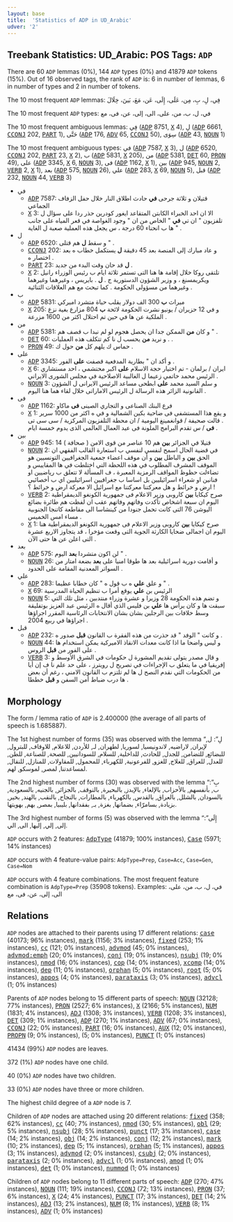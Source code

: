 ```yaml
---
layout: base
title:  'Statistics of ADP in UD_Arabic'
udver: '2'
---
```


## Treebank Statistics: UD_Arabic: POS Tags: `ADP`

There are 60 `ADP` lemmas (0%), 144 `ADP` types (0%) and 41879 `ADP` tokens (15%).
Out of 16 observed tags, the rank of `ADP` is: 6 in number of lemmas, 6 in number of types and 2 in number of tokens.

The 10 most frequent `ADP` lemmas: فِي، لِ، بِ، مِن، عَلَى، إِلَى، عَن، مَعَ، بَينَ، خِلَالَ

The 10 most frequent `ADP` types:  في، ل، ب، من، على، الى، إلى، عن، فى، مع

The 10 most frequent ambiguous lemmas: فِي (<tt><a href="ar-pos-ADP.html">ADP</a></tt> 8751, <tt><a href="ar-pos-X.html">X</a></tt> 4), لِ (<tt><a href="ar-pos-ADP.html">ADP</a></tt> 6661, <tt><a href="ar-pos-CCONJ.html">CCONJ</a></tt> 202, <tt><a href="ar-pos-PART.html">PART</a></tt> 1), حَتَّى (<tt><a href="ar-pos-ADP.html">ADP</a></tt> 176, <tt><a href="ar-pos-ADV.html">ADV</a></tt> 65, <tt><a href="ar-pos-CCONJ.html">CCONJ</a></tt> 50), سِوَى (<tt><a href="ar-pos-ADP.html">ADP</a></tt> 43, <tt><a href="ar-pos-NOUN.html">NOUN</a></tt> 1)

The 10 most frequent ambiguous types:  في (<tt><a href="ar-pos-ADP.html">ADP</a></tt> 7587, <tt><a href="ar-pos-X.html">X</a></tt> 3), ل (<tt><a href="ar-pos-ADP.html">ADP</a></tt> 6520, <tt><a href="ar-pos-CCONJ.html">CCONJ</a></tt> 202, <tt><a href="ar-pos-PART.html">PART</a></tt> 23, <tt><a href="ar-pos-X.html">X</a></tt> 2), ب (<tt><a href="ar-pos-ADP.html">ADP</a></tt> 5831, <tt><a href="ar-pos-X.html">X</a></tt> 205), من (<tt><a href="ar-pos-ADP.html">ADP</a></tt> 5381, <tt><a href="ar-pos-DET.html">DET</a></tt> 60, <tt><a href="ar-pos-PRON.html">PRON</a></tt> 49), على (<tt><a href="ar-pos-ADP.html">ADP</a></tt> 3345, <tt><a href="ar-pos-X.html">X</a></tt> 6, <tt><a href="ar-pos-NOUN.html">NOUN</a></tt> 3), فى (<tt><a href="ar-pos-ADP.html">ADP</a></tt> 1162, <tt><a href="ar-pos-X.html">X</a></tt> 1), بين (<tt><a href="ar-pos-ADP.html">ADP</a></tt> 945, <tt><a href="ar-pos-NOUN.html">NOUN</a></tt> 2, <tt><a href="ar-pos-VERB.html">VERB</a></tt> 2, <tt><a href="ar-pos-X.html">X</a></tt> 1), بعد (<tt><a href="ar-pos-ADP.html">ADP</a></tt> 575, <tt><a href="ar-pos-NOUN.html">NOUN</a></tt> 26), علي (<tt><a href="ar-pos-ADP.html">ADP</a></tt> 283, <tt><a href="ar-pos-X.html">X</a></tt> 69, <tt><a href="ar-pos-NOUN.html">NOUN</a></tt> 5), قبل (<tt><a href="ar-pos-ADP.html">ADP</a></tt> 232, <tt><a href="ar-pos-NOUN.html">NOUN</a></tt> 44, <tt><a href="ar-pos-VERB.html">VERB</a></tt> 3)


* في
  * <tt><a href="ar-pos-ADP.html">ADP</a></tt> 7587: قتيلان و ثلاثة جرحى <b>في</b> حادث اطلاق النار خلال حفل الزفاف الجماعي
  * <tt><a href="ar-pos-X.html">X</a></tt> 3: الا ان احد الخبراء الكابتن المتقاعد ايغور كودرين حذر ردا على سؤال ل تلفزيون " ان تي <b>في</b> " الخاص من ان " وجود الغواصة في قعر المياه على جانب ها ب انحناء 60 درجة ، س يجعل هذه العملية صعبة ل الغاية " .
* ل
  * <tt><a href="ar-pos-ADP.html">ADP</a></tt> 6520: و سقط <b>ل</b> هم قتلى " .
  * <tt><a href="ar-pos-CCONJ.html">CCONJ</a></tt> 202: و عاد مبارك إلى المنصة بعد 45 دقيقة <b>ل</b> يستكمل خطاب ه بعد اختصار ه .
  * <tt><a href="ar-pos-PART.html">PART</a></tt> 23: <b>ل</b> قد حان وقت البدء من جديد .
  * <tt><a href="ar-pos-X.html">X</a></tt> 2: تلتقى روكا خلال إقامة ها هنا التى تستمر ثلاثة ايام ب رئيس الوزراء رانيل ويكريمسنغ ، و وزير الشؤون الدستورية ج . <b>ل</b> . بايريس ، وغيرهما وغيرهما وغيرهما من مسؤولى الحكومة . كما تبحث مع هم العلاقات الثنائية .
* ب
  * <tt><a href="ar-pos-ADP.html">ADP</a></tt> 5831: ميراث <b>ب</b> 300 الف دولار يقلب حياة متشرد اميركي
  * <tt><a href="ar-pos-X.html">X</a></tt> 205: و في 12 حزيران / يونيو نشرت الحكومة لائحة <b>ب</b> 804 مزارع بغية نزع الملكية عن ها في حين تم احتلال اكثر من 1600 مزرعة .
* من
  * <tt><a href="ar-pos-ADP.html">ADP</a></tt> 5381: و كان <b>من</b> الممكن جدا ان يحصل هجوم لو لم نبدا ب قصف هم " .
  * <tt><a href="ar-pos-DET.html">DET</a></tt> 60: و نريد <b>من</b> يحسب ل نا كم تتكلف هذه العمليات . .
  * <tt><a href="ar-pos-PRON.html">PRON</a></tt> 49: حماس ك يلهم كل <b>من</b> حول ك .
* على
  * <tt><a href="ar-pos-ADP.html">ADP</a></tt> 3345: و أكد ان " بطارية المدفعية قصفت <b>على</b> الفور .
  * <tt><a href="ar-pos-X.html">X</a></tt> 6: ايران / برلمان - تم اختيار حجة الاسلام <b>على</b> اكبر محتشمي ، احد مستشاري الرئيس محمد خاتمي زعيما ل الغالبية الاصلاحية في مجلس الشورى الايراني .
  * <tt><a href="ar-pos-NOUN.html">NOUN</a></tt> 3: و سلم السيد محمد <b>على</b> ابطحى مساعد الرئيس الايرانى ل الشؤون القانونية الزائر هذه الرسالة ل الرئيس الاماراتى خلال لقاء هما هنا اليوم .
* فى
  * <tt><a href="ar-pos-ADP.html">ADP</a></tt> 1162: فرع البنك الصناعى و التجاري الصينى <b>فى</b> ماكاو
  * <tt><a href="ar-pos-X.html">X</a></tt> 1: و يقع هذا المستشفى فى ضاحية بكين الشمالية و في ه اكثر من 1000 سرير . قالت صحيفة / قوانغمينغ اليومية / ان محطة التلفزيون المركزية / سى سى تى <b>فى</b> / س تقدم البرامج الملونة فى عيد العمال العالمى الذى يدوم خمسة ايام .
* بين
  * <tt><a href="ar-pos-ADP.html">ADP</a></tt> 945: 14 قتيلا في الجزائر <b>بين</b> هم 10 عناصر من قوى الامن ( صحافة )
  * <tt><a href="ar-pos-NOUN.html">NOUN</a></tt> 2: في قضية الحال اسمح لنفسي لنفسي ب استعارة القالب الفقهي ان الحق <b>بين</b> و الباطل <b>بين</b> و أن موقف اعضاء جمعية الجغرافيين التونسيين هو الموقف المشرف المطلوب في هذه اللحظة التي اختلطت في ها المقاييس و تضاءلت حظوظ المواقف الرمزية المعبرة ، ف المسألة لا تتعلق ب رياضيين او فنانين او شعراء اسرائيليين بل اساسا ب جغرافيين اسرائيليين اي ب أخصائيي ارض و خرائط و هل معركتنا معركتنا مع اسرائيل الا معركة ارض و خرائط ؟ !
  * <tt><a href="ar-pos-VERB.html">VERB</a></tt> 2: صرح كيكايا <b>بين</b> كاروبى وزير الاعلام فى جمهورية الكونغو الديمقراطية اليوم ان سبعة اشخاص تأكدت وفاتهم وفاتهم عقب ان لفظت هم طائرة بضائع اليوشن 76 التى كانت تحمل جنودا من كينشاسا الى مقاطعة كاتنجا الجنوبية مساء امس الخميس .
  * <tt><a href="ar-pos-X.html">X</a></tt> 1: صرح كيكايا <b>بين</b> كاروبى وزير الاعلام فى جمهورية الكونغو الديمقراطية هنا اليوم ان اجمالى ضحايا الكارثة الجوية التى وقعت مؤخرا ، قد يتجاوز الاربع عشرة التى اعلن عن ها حتى الآن .
* بعد
  * <tt><a href="ar-pos-ADP.html">ADP</a></tt> 575: لن اكون متشردا <b>بعد</b> اليوم " .
  * <tt><a href="ar-pos-NOUN.html">NOUN</a></tt> 26: و أقامت دورية اسرائيلية بعد ها طوقا امنيا على <b>بعد</b> بضعة امتار من السواتر المعدنية المقامة على الحدود .
* علي
  * <tt><a href="ar-pos-ADP.html">ADP</a></tt> 283: و علق <b>علي</b> ه ب قول ه " كان خطابا عظيما " .
  * <tt><a href="ar-pos-X.html">X</a></tt> 69: الرئيس بن <b>علي</b> يوقع أمرا ب تنظيم الحياة المدرسية
  * <tt><a href="ar-pos-NOUN.html">NOUN</a></tt> 5: و تضم هذه الحكومة 28 وزيرا و عشرة وزراء منتدبين ، مثل تلك التي سبقت ها و كان يرأس ها <b>علي</b> بن فليس الذي أقال ه الرئيس عبد العزيز بوتفليقة وسط خلافات بين الرجلين بشان بشان الانتخابات الرئاسية المقرر اجراؤها اجراؤها في ربيع 2004 .
* قبل
  * <tt><a href="ar-pos-ADP.html">ADP</a></tt> 232: و كانت " الوفد " قد حذرت من هذه الفقرة ب القانون <b>قبل</b> صدور ه .
  * <tt><a href="ar-pos-NOUN.html">NOUN</a></tt> 44: و ليس واضحا ما اذا كانت معدات الانقاذ الاميركية يمكن استخدام ها على الفور من <b>قبل</b> الروس .
  * <tt><a href="ar-pos-VERB.html">VERB</a></tt> 3: و قال مصدر يتولى تقديم المشورة ل حكومات في الشرق الأوسط و إفريقيا في ما يتعلق ب الإجراءات في تصريح ل رويترز ، على حد علم نا ف إن أيا من الحكومات التي نقدم النصح ل ها لم تلتزم ب القانون الامني ، رغم أن بعض ها درب ضباط أمن السفن و <b>قبل</b> خططا .

## Morphology

The form / lemma ratio of `ADP` is 2.400000 (the average of all parts of speech is 1.685887).

The 1st highest number of forms (35) was observed with the lemma “لِ”: ل, لإيران, لاراضيه, لاندونيسيا, لسوريا, لطهران, لـ, للأردن, للاعلام, للاوقاف, للبترول, للبضائع, للتضامن, للجدل, للحادث, للداخلية, للسلام, للسودانيين, للصحة, للصناعة, للطن, للعدل, للعراق, للعلاج, للغزو, للفرعونية, للكهرباء, للمحمول, للمقاولات, للمنازل, للنقال, لمساعدتنا, لمصر, لموسكو, لهم.

The 2nd highest number of forms (30) was observed with the lemma “بِ”: ب, بأنفسهم, بالأحزاب, بالإلغاء, بالإيدز, بالبحيرة, بالتوقف, بالجزائر, بالجنيه, بالسعودية, بالسودان, بالشلل, بالعراق, بالقدس, بالكهرباء, بالمطارات, بالنجاح, بالنقب, بالهند, بخير, بزيادة, بسامرّاء, بضمانها, بغزة, بـ, بفقدانها, بليبيا, بمصر, بهم, بهويتها.

The 3rd highest number of forms (5) was observed with the lemma “إِلَى”: إلى, إلي, إليها, الى, الي.

`ADP` occurs with 2 features: <tt><a href="ar-feat-AdpType.html">AdpType</a></tt> (41879; 100% instances), <tt><a href="ar-feat-Case.html">Case</a></tt> (5971; 14% instances)

`ADP` occurs with 4 feature-value pairs: `AdpType=Prep`, `Case=Acc`, `Case=Gen`, `Case=Nom`

`ADP` occurs with 4 feature combinations.
The most frequent feature combination is `AdpType=Prep` (35908 tokens).
Examples: في، ل، ب، من، على، الى، إلى، عن، فى، مع


## Relations

`ADP` nodes are attached to their parents using 17 different relations: <tt><a href="ar-dep-case.html">case</a></tt> (40173; 96% instances), <tt><a href="ar-dep-mark.html">mark</a></tt> (1156; 3% instances), <tt><a href="ar-dep-fixed.html">fixed</a></tt> (253; 1% instances), <tt><a href="ar-dep-cc.html">cc</a></tt> (121; 0% instances), <tt><a href="ar-dep-advmod.html">advmod</a></tt> (45; 0% instances), <tt><a href="ar-dep-advmod-emph.html">advmod:emph</a></tt> (20; 0% instances), <tt><a href="ar-dep-conj.html">conj</a></tt> (19; 0% instances), <tt><a href="ar-dep-nsubj.html">nsubj</a></tt> (19; 0% instances), <tt><a href="ar-dep-nmod.html">nmod</a></tt> (16; 0% instances), <tt><a href="ar-dep-cop.html">cop</a></tt> (14; 0% instances), <tt><a href="ar-dep-xcomp.html">xcomp</a></tt> (14; 0% instances), <tt><a href="ar-dep-dep.html">dep</a></tt> (11; 0% instances), <tt><a href="ar-dep-orphan.html">orphan</a></tt> (5; 0% instances), <tt><a href="ar-dep-root.html">root</a></tt> (5; 0% instances), <tt><a href="ar-dep-appos.html">appos</a></tt> (4; 0% instances), <tt><a href="ar-dep-parataxis.html">parataxis</a></tt> (3; 0% instances), <tt><a href="ar-dep-advcl.html">advcl</a></tt> (1; 0% instances)

Parents of `ADP` nodes belong to 15 different parts of speech: <tt><a href="ar-pos-NOUN.html">NOUN</a></tt> (32128; 77% instances), <tt><a href="ar-pos-PRON.html">PRON</a></tt> (2527; 6% instances), <tt><a href="ar-pos-X.html">X</a></tt> (2166; 5% instances), <tt><a href="ar-pos-NUM.html">NUM</a></tt> (1831; 4% instances), <tt><a href="ar-pos-ADJ.html">ADJ</a></tt> (1308; 3% instances), <tt><a href="ar-pos-VERB.html">VERB</a></tt> (1208; 3% instances), <tt><a href="ar-pos-DET.html">DET</a></tt> (309; 1% instances), <tt><a href="ar-pos-ADP.html">ADP</a></tt> (270; 1% instances), <tt><a href="ar-pos-ADV.html">ADV</a></tt> (67; 0% instances), <tt><a href="ar-pos-CCONJ.html">CCONJ</a></tt> (22; 0% instances), <tt><a href="ar-pos-PART.html">PART</a></tt> (16; 0% instances), <tt><a href="ar-pos-AUX.html">AUX</a></tt> (12; 0% instances), <tt><a href="ar-pos-PROPN.html">PROPN</a></tt> (9; 0% instances),  (5; 0% instances), <tt><a href="ar-pos-PUNCT.html">PUNCT</a></tt> (1; 0% instances)

41434 (99%) `ADP` nodes are leaves.

372 (1%) `ADP` nodes have one child.

40 (0%) `ADP` nodes have two children.

33 (0%) `ADP` nodes have three or more children.

The highest child degree of a `ADP` node is 7.

Children of `ADP` nodes are attached using 20 different relations: <tt><a href="ar-dep-fixed.html">fixed</a></tt> (358; 62% instances), <tt><a href="ar-dep-cc.html">cc</a></tt> (40; 7% instances), <tt><a href="ar-dep-nmod.html">nmod</a></tt> (30; 5% instances), <tt><a href="ar-dep-obl.html">obl</a></tt> (29; 5% instances), <tt><a href="ar-dep-nsubj.html">nsubj</a></tt> (28; 5% instances), <tt><a href="ar-dep-punct.html">punct</a></tt> (17; 3% instances), <tt><a href="ar-dep-case.html">case</a></tt> (14; 2% instances), <tt><a href="ar-dep-obj.html">obj</a></tt> (14; 2% instances), <tt><a href="ar-dep-conj.html">conj</a></tt> (12; 2% instances), <tt><a href="ar-dep-mark.html">mark</a></tt> (10; 2% instances), <tt><a href="ar-dep-dep.html">dep</a></tt> (5; 1% instances), <tt><a href="ar-dep-orphan.html">orphan</a></tt> (5; 1% instances), <tt><a href="ar-dep-appos.html">appos</a></tt> (3; 1% instances), <tt><a href="ar-dep-advmod.html">advmod</a></tt> (2; 0% instances), <tt><a href="ar-dep-csubj.html">csubj</a></tt> (2; 0% instances), <tt><a href="ar-dep-parataxis.html">parataxis</a></tt> (2; 0% instances), <tt><a href="ar-dep-advcl.html">advcl</a></tt> (1; 0% instances), <tt><a href="ar-dep-amod.html">amod</a></tt> (1; 0% instances), <tt><a href="ar-dep-det.html">det</a></tt> (1; 0% instances), <tt><a href="ar-dep-nummod.html">nummod</a></tt> (1; 0% instances)

Children of `ADP` nodes belong to 11 different parts of speech: <tt><a href="ar-pos-ADP.html">ADP</a></tt> (270; 47% instances), <tt><a href="ar-pos-NOUN.html">NOUN</a></tt> (111; 19% instances), <tt><a href="ar-pos-CCONJ.html">CCONJ</a></tt> (72; 13% instances), <tt><a href="ar-pos-PRON.html">PRON</a></tt> (37; 6% instances), <tt><a href="ar-pos-X.html">X</a></tt> (24; 4% instances), <tt><a href="ar-pos-PUNCT.html">PUNCT</a></tt> (17; 3% instances), <tt><a href="ar-pos-DET.html">DET</a></tt> (14; 2% instances), <tt><a href="ar-pos-ADJ.html">ADJ</a></tt> (13; 2% instances), <tt><a href="ar-pos-NUM.html">NUM</a></tt> (8; 1% instances), <tt><a href="ar-pos-VERB.html">VERB</a></tt> (8; 1% instances), <tt><a href="ar-pos-ADV.html">ADV</a></tt> (1; 0% instances)

